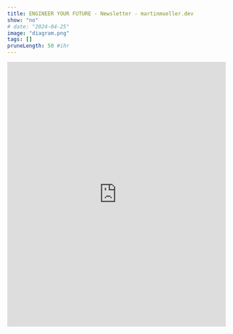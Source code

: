```yaml
---
title: ENGINEER YOUR FUTURE - Newsletter - martinmueller.dev
show: "no"
# date: "2024-04-25"
image: "diagram.png"
tags: []
pruneLength: 50 #ihr
---
```


<iframe width="540" height="610" src="https://1815848c.sibforms.com/serve/MUIFAPbl-vtXRz6abKBJPVvoErGObFMeUIbuBLpUrOdMBf5SAL_M-bBLTKsRb-G82aNqnmkHttpdytYy6mIba-H5OPXSjc93u0Yix3FfVGYKkRZO3gKl3pCaND1Ole4-Pfw5RXUmPXViRXkJgpKnO3PNjrANpBOiKr6nUk1t5pP4a3hPOyeEpH5HCwnEtWzeM279A3v-DKA46_Wb" frameborder="0" scrolling="auto" allowfullscreen style="display: block;margin-left: auto;margin-right: auto;max-width: 100%;"></iframe>
